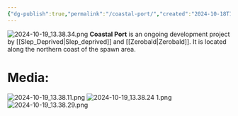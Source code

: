 ```yaml
---
{"dg-publish":true,"permalink":"/coastal-port/","created":"2024-10-18T15:27:51.815-05:00","updated":"2024-10-19T13:43:47.766-05:00"}
---
```


![2024-10-19_13.38.34.png](/img/user/2024-10-19_13.38.34.png)
**Coastal Port** is an ongoing development project by [[Slep_Deprived\|Slep_deprived]] and [[Zerobald\|Zerobald]]. It is located along the northern coast of the spawn area.

# Media:

![2024-10-19_13.38.11.png](/img/user/2024-10-19_13.38.11.png)
![2024-10-19_13.38.24 1.png](/img/user/2024-10-19_13.38.24%201.png)
![2024-10-19_13.38.29.png](/img/user/2024-10-19_13.38.29.png)
